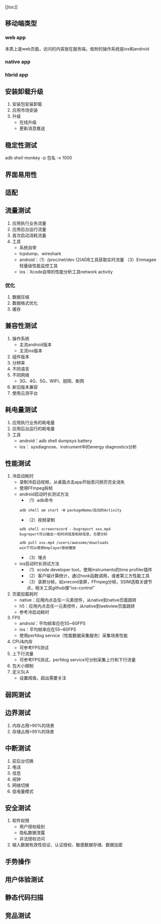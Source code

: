 [[toc]]
## 移动端类型
### web app
本质上是web页面，访问的内容放在服务端，依附的操作系统是ios和android
### native app
### hbrid app
## 安装卸载升级
1. 安装包安装卸载
2. 应用市场安装
3. 升级
	- 在线升级
	- 更新消息推送
## 稳定性测试
adb shell monkey -p 包名 -v 1000
## 界面易用性
## 适配
## 流量测试
1. 应用执行业务流量
2. 应用后台运行流量
3. 首次启动消耗流量
4. 工具
	- 系统自带
	- tcpdump、wireshark
	- android：（1）/proc/net/dev (2)ADB工具获取实时流量 （3）Emmagee轻量级性能监控工具
	- ios：Xcode自带的性能分析工具network activity
### 优化
1. 数据压缩
2. 数据格式优化
3. 缓存
## 兼容性测试
1. 操作系统
	- 主流android版本
	- 主流ios版本
2. 组件版本
3. 分辨率
4. 不同语言
5. 不同网络
	- 3G、4G、5G、WIFI、弱网、断网
6. 新旧版本兼容
7. 使用云测平台
## 耗电量测试
1. 应用执行业务的耗电量
2. 应用后台运行的耗电量
3. 工具
	- android：adb shell dumpsys battery
	- ios： sysdiagnose、instrument中的energy diagnostics分析
## 性能测试
1. 冷启动耗时
	- 录制冷启动视频，从桌面点击app开始至闪频页完全消失
	- 使用FFmpeg拆帧
	- android启动时长测试方法
		- （1）adb命令
		```shell script
		adb shell am start -W packageName/启动的Activity
		```
		- （2）视频录制
		```shell script
		adb shell screenrecord --bugreport xxx.mp4
		bugreport可以输出一些时间信息和帧信息，方便分析
		
		adb pull xxx.mp4 /users/awesome/downloads
		win下可以使用kmplayer按帧播放
		```
		- （3）埋点
	- ios启动时长测试方法
		- （1）xcode developer tool，使用instruments的time profiler插件
		- （2）客户端计算统计，通过hook函数调用，或者第三方性能工具
		- （3）录屏分帧，如xrecord录屏，FFmpeg分帧，SSIM选取关键节点，相关工具github搜“ios-control”
2. 页面加载耗时
	- native：应用内点击任一元素控件，从native到native页面跳转
	- h5：应用内点击任一元素控件，从native到webview页面跳转
	- 参考冷启动耗时
3. FPS
	- android：平均帧率应在55~60FPS
	- ios：平均帧率应在55~60FPS
	- 使用perfdog service（性能数据采集服务）采集场景性能
4. CPU&内存
	- 可参考FPS测试
5. 上下行流量
	- 可参考FPS测试，perfdog service可分别采集上行和下行流量
6. 包大小限制
7. 定义SLA
	- 设置阈值，超出需要关注
## 弱网测试

## 边界测试
1. 内存占用>90%的场景
2. 存储占用>95%的场景
## 中断测试
1. 前后台切换
2. 电话
3. 信息
4. 闹钟
5. 网络切换
6. 低电量模式
## 安全测试
1. 软件权限
	- 用户授权级别
	- 隐私数据泄露
	- 非法授权访问
3. 输入数据有效性验证、认证授权、敏感数据存储、数据加密
## 手势操作
## 用户体验测试
## 静态代码扫描
## 竞品测试
